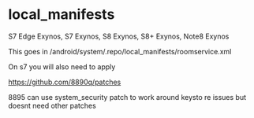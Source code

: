local_manifests
===============
S7 Edge Exynos, S7 Exynos, S8 Exynos, S8+ Exynos, Note8 Exynos

This goes in /android/system/.repo/local_manifests/roomservice.xml

On s7 you will also need to apply

https://github.com/8890q/patches

8895 can use system_security patch to work around keysto re issues but doesnt need other patches
